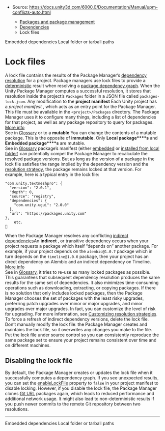 * Source: https://docs.unity3d.com/6000.0/Documentation/Manual/upm-conflicts-auto.html

  * [Packages and package management](https://docs.unity3d.com/6000.0/Documentation/Manual/PackagesList.html)
  * [Dependencies](https://docs.unity3d.com/6000.0/Documentation/Manual/dependencies-lp.html)
  * Lock files


[](https://docs.unity3d.com/6000.0/Documentation/Manual/upm-embed.html)
Embedded dependencies
[](https://docs.unity3d.com/6000.0/Documentation/Manual/upm-localpath.html)
Local folder or tarball paths
# Lock files
A lock file contains the results of the Package Manager’s [dependency resolution](https://docs.unity3d.com/6000.0/Documentation/Manual/upm-conflicts.html) for a project. Package managers use lock files to provide a [deterministic](https://en.wikipedia.org/wiki/Deterministic_algorithm) result when resolving a [package dependency graph](https://docs.unity3d.com/6000.0/Documentation/Manual/upm-dependencies.html). When the Unity Package Manager computes a successful resolution, it stores that resolution inside the project’s `Packages` folder in a JSON file called `packages-lock.json`. Any modification to the **project manifest** Each Unity project has a _project manifest_ , which acts as an entry point for the Package Manager. This file must be available in the `<project>/Packages` directory. The Package Manager uses it to configure many things, including a list of dependencies for that project, as well as any package repository to query for packages. [More info](https://docs.unity3d.com/6000.0/Documentation/Manual/upm-manifestPrj.html)  
See in [Glossary](https://docs.unity3d.com/6000.0/Documentation/Manual/Glossary.html#Projectmanifest) or to a **mutable** You can change the contents of a mutable package. This is the opposite of **immutable**. Only **Local package****s** and **Embedded package****s** are mutable.  
See in [Glossary](https://docs.unity3d.com/6000.0/Documentation/Manual/Glossary.html#Mutable) package’s manifest (either [embedded](https://docs.unity3d.com/6000.0/Documentation/Manual/upm-concepts.html#Embedded) or [installed from local folder](https://docs.unity3d.com/6000.0/Documentation/Manual/upm-concepts.html#Local)) can potentially compel the Package Manager to recalculate the resolved package versions. But as long as the version of a package in the lock file satisfies the range implied by the dependency version and the [resolution strategy](https://docs.unity3d.com/6000.0/Documentation/Manual/upm-conflicts.html), the package remains locked at that version.
For example, here is a typical entry in the lock file:
```
"com.unity.textmeshpro": {
  "version": "2.0.1",
  "depth": 0,
  "source": "registry",
  "dependencies": {
    "com.unity.ugui": "2.0.0"
  },
  "url": "https://packages.unity.com"
},
    etc.

```

When the Package Manager resolves any conflicting [indirect dependencies](https://docs.unity3d.com/6000.0/Documentation/Manual/upm-dependencies.html)An **indirect** , or transitive dependency occurs when your project requests a package which itself “depends on” another package. For example, if your project depends on the `alembic@1.0.7` package which in turn depends on the `timeline@1.0.0` package, then your project has an direct dependency on Alembic and an indirect dependency on Timeline. [More info](https://docs.unity3d.com/6000.0/Documentation/Manual/upm-dependencies.html)  
See in [Glossary](https://docs.unity3d.com/6000.0/Documentation/Manual/Glossary.html#Indirectdependency), it tries to re-use as many locked packages as possible. This guarantees that subsequent dependency resolution produces the same results for the same set of dependencies. It also minimizes time-consuming operations such as downloading, extracting, or copying packages.
If there is no solution that only includes locked packages, then the Package Manager chooses the set of packages with the least risky upgrades, preferring patch upgrades over minor or major upgrades, and minor upgrades over major upgrades. In fact, you can customize the level of risk for upgrading. For more information, see [Customizing resolution strategies](https://docs.unity3d.com/6000.0/Documentation/Manual/upm-manifestPrj.html#resolutionStrategy).
To force a refresh of indirect dependency versions, delete the lock file.
Don’t manually modify the lock file: the Package Manager creates and maintains the lock file, so it overwrites any changes you make to the file.
Put the lock file under source control so you can consistently reproduce the same package set to ensure your project remains consistent over time and on different machines.
## Disabling the lock file
By default, the Package Manager creates or updates the lock file when it successfully computes a dependency graph. If you see unexpected results, you can set the [enableLockFile](https://docs.unity3d.com/6000.0/Documentation/Manual/upm-manifestPrj.html#enableLockFile) property to `false` in your project manifest to disable locking. However, if you disable the lock file, the Package Manager clones [Git URL](https://docs.unity3d.com/6000.0/Documentation/Manual/upm-git.html) packages again, which leads to reduced performance and additional network usage. It might also lead to non-deterministic results if you push newer commits to the remote Git repository between two resolutions.
* * *
[](https://docs.unity3d.com/6000.0/Documentation/Manual/upm-embed.html)
Embedded dependencies
[](https://docs.unity3d.com/6000.0/Documentation/Manual/upm-localpath.html)
Local folder or tarball paths
